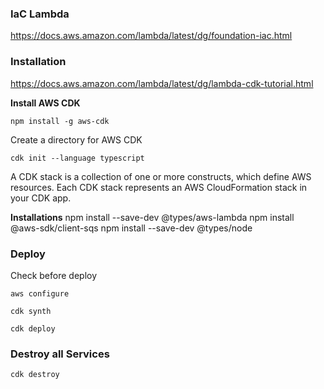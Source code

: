 
### IaC Lambda
https://docs.aws.amazon.com/lambda/latest/dg/foundation-iac.html

### Installation
https://docs.aws.amazon.com/lambda/latest/dg/lambda-cdk-tutorial.html

**Install AWS CDK**
```
npm install -g aws-cdk
```

Create a directory for AWS CDK
```
cdk init --language typescript
```

A CDK stack is a collection of one or more constructs, which define AWS resources. Each CDK stack represents an AWS CloudFormation stack in your CDK app.


**Installations**
npm install --save-dev @types/aws-lambda
npm install @aws-sdk/client-sqs
npm install --save-dev @types/node


### Deploy
Check before deploy
```
aws configure
```

```
cdk synth
```

```
cdk deploy
```

### Destroy all Services
```
cdk destroy
```
